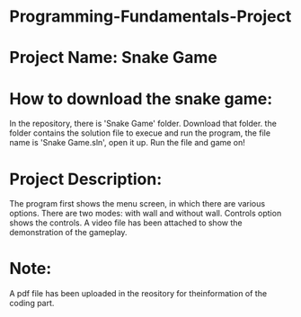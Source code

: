 # Programming-Fundamentals-Project
# Project Name: Snake Game
# How to download the snake game:
In the repository, there is 'Snake Game' folder. Download that folder. the folder contains the solution file to execue and run the program, the file name is 'Snake Game.sln', open it up. Run the file and game on!
# Project Description:
The program first shows the menu screen, in which there are various options. There are two modes: with wall and without wall. Controls option shows the controls. A video file has been attached to show the demonstration of the gameplay.
# Note:
A pdf file has been uploaded in the reository for theinformation of the coding part.
